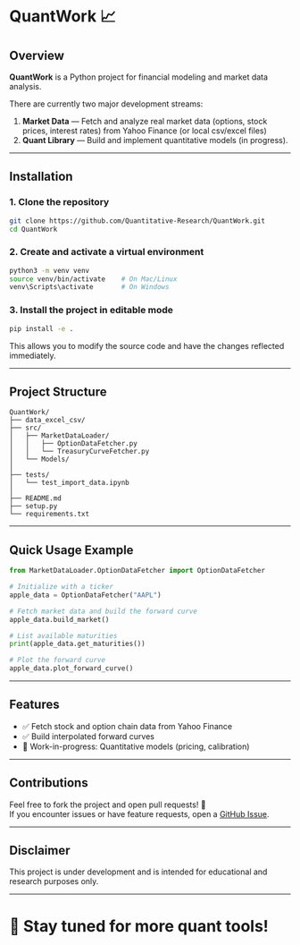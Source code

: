 # QuantWork 📈

## Overview

**QuantWork** is a Python project for financial modeling and market data analysis.

There are currently two major development streams:
1. **Market Data** — Fetch and analyze real market data (options, stock prices, interest rates) from Yahoo Finance (or local csv/excel files)
2. **Quant Library** — Build and implement quantitative models (in progress).

---

## Installation

### 1. Clone the repository

```bash
git clone https://github.com/Quantitative-Research/QuantWork.git
cd QuantWork
```

### 2. Create and activate a virtual environment

```bash
python3 -m venv venv
source venv/bin/activate    # On Mac/Linux
venv\Scripts\activate       # On Windows
```

### 3. Install the project in editable mode

```bash
pip install -e .
```

This allows you to modify the source code and have the changes reflected immediately.

---

## Project Structure

```
QuantWork/
├── data_excel_csv/   
├── src/
│   ├── MarketDataLoader/
│   │   ├── OptionDataFetcher.py
│   │   └── TreasuryCurveFetcher.py
│   └── Models/     
│
├── tests/
│   └── test_import_data.ipynb
│
├── README.md
├── setup.py
└── requirements.txt
```

---

## Quick Usage Example

```python
from MarketDataLoader.OptionDataFetcher import OptionDataFetcher

# Initialize with a ticker
apple_data = OptionDataFetcher("AAPL")

# Fetch market data and build the forward curve
apple_data.build_market()

# List available maturities
print(apple_data.get_maturities())

# Plot the forward curve
apple_data.plot_forward_curve()
```

---

## Features

- ✅ Fetch stock and option chain data from Yahoo Finance
- ✅ Build interpolated forward curves
- 🚧 Work-in-progress: Quantitative models (pricing, calibration)

---

## Contributions

Feel free to fork the project and open pull requests! 🚀  
If you encounter issues or have feature requests, open a [GitHub Issue](https://github.com/anthonydopke/QuantWork/issues).

---

## Disclaimer

This project is under development and is intended for educational and research purposes only.

---

# 📢 Stay tuned for more quant tools!

